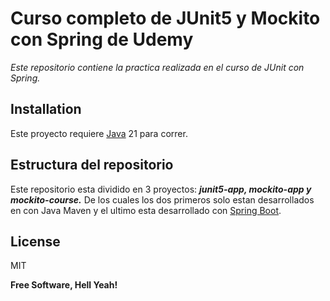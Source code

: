 # Curso completo de JUnit5 y Mockito con Spring de Udemy

_Este repositorio contiene la practica realizada en el curso de JUnit con Spring._

## Installation

Este proyecto requiere [Java](https://www.oracle.com/java/) 21 para correr.

## Estructura del repositorio
Este repositorio esta dividido en 3 proyectos: _**junit5-app, mockito-app y mockito-course.**_ De los cuales los dos primeros solo estan desarrollados en con Java Maven y el ultimo esta desarrollado con [Spring Boot].

## License

MIT

**Free Software, Hell Yeah!**

[//]: # "These are reference links used in the body of this note and get stripped out when the markdown processor does its job. There is no need to format nicely because it shouldn't be seen. Thanks SO - http://stackoverflow.com/questions/4823468/store-comments-in-markdown-syntax"
[Spring Boot]: https://spring.io/projects/spring-boot